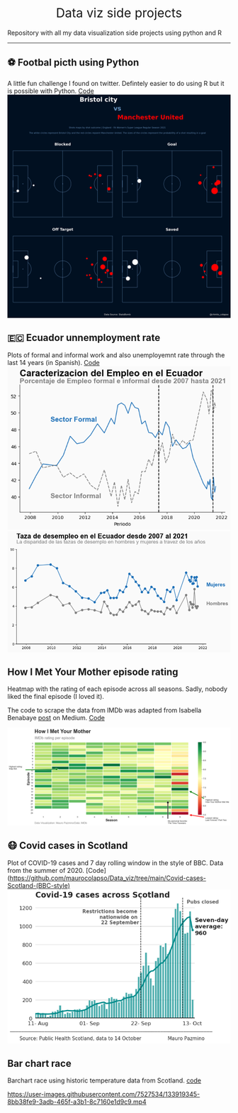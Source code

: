 <h1 style="font-weight:normal" align="center">
  &nbsp;Data viz side projects&nbsp;
</h1>

Repository with all my data visualization side projects using python and R
***

## ⚽️ Footbal picth using Python
A little fun challenge I found on twitter. Defintely easier to do using R but it is possible with Python. [Code](https://github.com/maurocolapso/Data_viz/tree/main/Footbal/Football.py)
![](Footbal/Football.png)

## 🇪🇨 Ecuador unnemployment rate
Plots of formal and informal work and also unemployemnt rate through the last 14 years (in Spanish). [Code](https://github.com/maurocolapso/Data_viz/tree/main/Ecuador)
![](Ecuador/Formal_Informal.png)
![](Ecuador/Unemployment_rate.png)


## How I Met Your Mother episode rating
Heatmap with the rating of each episode across all seasons. Sadly, nobody liked the final episode (I loved it).

The code to scrape the data from IMDb was adapted from Isabella Benabaye [post](https://towardsdatascience.com/scraping-tv-show-epsiode-imdb-ratings-using-python-beautifulsoup-7a9e09c4fbe5) on Medium. [Code](https://github.com/maurocolapso/Data_viz/tree/main/HIMYM-rating)

![](HIMYM-rating/HIMYM_rating.png)

## 😷 Covid cases in Scotland
Plot of COVID-19 cases and 7 day rolling window in the style of BBC. Data from the summer of 2020. [Code](https://github.com/maurocolapso/Data_viz/tree/main/Covid-cases-Scotland-(BBC-style)
![](Covid-cases-Scotland-(BBC-style)/Covid_cases_scotlandBBC.png)


## Bar chart race
Barchart race using historic temperature data from Scotland.
[code](https://github.com/maurocolapso/Data_viz/tree/main/bar-race-max-min-temp-Glasgow)

https://user-images.githubusercontent.com/7527534/133919345-8bb38fe9-3adb-465f-a3b1-8c7160e1d9c9.mp4


